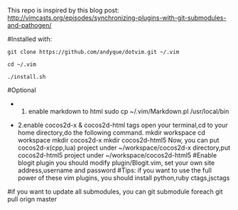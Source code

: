 This repo is inspired by this blog post:
    http://vimcasts.org/episodes/synchronizing-plugins-with-git-submodules-and-pathogen/

#Installed with:

    git clone https://github.com/andyque/dotvim.git ~/.vim

    cd ~/.vim

    ./install.sh
#Optional
- 1. enable markdown to html
    sudo cp ~/.vim/Markdown.pl /usr/local/bin

- 2.enable cocos2d-x & cocos2d-html tags 
    open your terminal,cd to your home directory,do the following command.
    mkdir workspace
    cd workspace
    mkdir cocos2d-x
    mkdir cocos2d-html5
    Now, you can put cocos2d-x(cpp,lua) project under ~/workspace/cocos2d-x directory,put cocos2d-html5 project under
    ~/workspace/cocos2d-html5
#Enable blogit plugin
    you should modify plugin/Blogit.vim, set your own site address,username and password
#Tips:
    if you want to use the full power of these vim plugins, you should install python,ruby ctags,jsctags

#if you want to update all submodules, you can
    git submodule foreach git pull orign master
